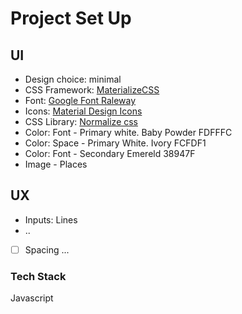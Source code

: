 # Project Set Up

## UI

- Design choice: minimal
- CSS Framework: [MaterializeCSS](https://materializecss.com/getting-started.html)
- Font: [Google Font Raleway](https://fonts.google.com/specimen/Raleway?query=ralewa)
- Icons: [Material Design Icons](https://materializecss.com/icons.html)
- CSS Library: [Normalize css](https://necolas.github.io/normalize.css/)
- Color: Font - Primary white. Baby Powder FDFFFC
- Color: Space - Primary White. Ivory FCFDF1
- Color: Font - Secondary Emereld 38947F
- Image - Places

## UX

- Inputs: Lines
- ..
- [ ] Spacing ...

### Tech Stack

Javascript
